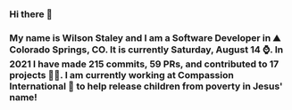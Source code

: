 ### Hi there 👋

### My name is Wilson Staley and I am a Software Developer in ⛰ Colorado Springs, CO.  It is currently Saturday, August 14 ⌚. In 2021 I have made 215 commits, 59 PRs, and contributed to 17 projects 👨‍💻. I am currently working at Compassion International 🏢 to help release children from poverty in Jesus' name!